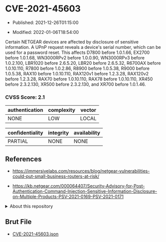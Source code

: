 # CVE-2021-45603

- Published: 2021-12-26T01:15:00

- Modified: 2022-01-06T18:54:00

Certain NETGEAR devices are affected by disclosure of sensitive information. A UPnP request reveals a device's serial number, which can be used for a password reset. This affects D7800 before 1.0.1.66, EX2700 before 1.0.1.68, WN3000RPv2 before 1.0.0.90, WN3000RPv3 before 1.0.2.100, LBR1020 before 2.6.5.20, LBR20 before 2.6.5.32, R6700AX before 1.0.10.110, R7800 before 1.0.2.86, R8900 before 1.0.5.38, R9000 before 1.0.5.38, RAX10 before 1.0.10.110, RAX120v1 before 1.2.3.28, RAX120v2 before 1.2.3.28, RAX70 before 1.0.10.110, RAX78 before 1.0.10.110, XR450 before 2.3.2.130, XR500 before 2.3.2.130, and XR700 before 1.0.1.46.

### CVSS Score: **2.1**

| authentication | complexity | vector |
| --- | --- | --- |
| NONE | LOW | LOCAL |

| confidentiality | integrity | availability |
| --- | --- | --- |
| PARTIAL | NONE | NONE |

## References

* https://immersivelabs.com/resources/blog/netgear-vulnerabilities-could-put-small-business-routers-at-risk/

* https://kb.netgear.com/000064407/Security-Advisory-for-Post-Authentication-Command-Injection-Sensitive-Information-Disclosure-on-Multiple-Products-PSV-2021-0169-PSV-2021-0171

<details>
<summary>About this repository</summary> 

  This repository is part of the project [Live Hack CVE](https://github.com/Live-Hack-CVE). Main website can be found [www.live-hack.org](https://www.live-hack.org) 
  
  Made by [Sn0wAlice](https://github.com/Sn0wAlice) for the people that care about security and need to have a feed of the latest CVEs. Hope you enjoy it, don't forget to star the repo and follow me on [Twitter](https://twitter.com/Sn0wAlice) and [Github](https://github.com/Sn0wAlice). And that is my [personnal website](https://www.alice-snow.me/)

  - [Home Page](https://github.com/Live-Hack-CVE)
  - [Framework](https://github.com/Live-Hack-CVE/cve-framework)
  - [CVE database](https://github.com/Live-Hack-CVE/full_database)
  - [Changelog](https://github.com/Live-Hack-CVE/Changelog)
</details>

## Brut File

* [CVE-2021-45603.json](https://raw.githubusercontent.com/Live-Hack-CVE/full_database/main/cves/2021/CVE-2021-45603.json)

